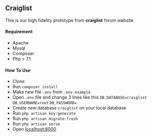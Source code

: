## Craiglist
This is our high fidelity prototype from **craiglist** forum website

#### Requirement
- Apache
- Mysql
- Composer
- Php > 7.1

#### How To Use
- Clone
- Run `composer install`
- Make new file `.env` from `.env.example`
- Open `.env` file and change 3 lines like this
  `DB_DATABASE=craiglist`
  `DB_USERNAME=root`
  `DB_PASSWORD=`
- Create new database `craiglist` on your local database
- Run `php artisan key:generate`
- Run `php artisan migrate:fresh`
- Run `php artisan serve`
- Open [localhost:8000](localhost:8000)